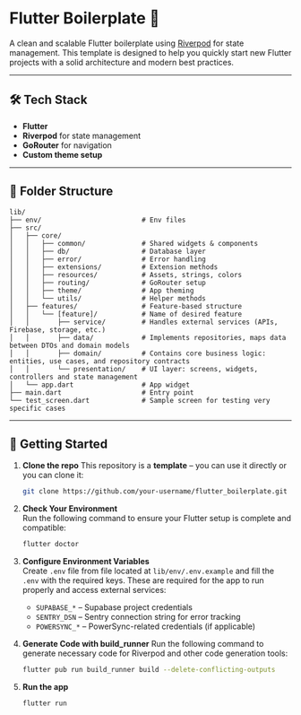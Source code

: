 # Flutter Boilerplate 🚀

A clean and scalable Flutter boilerplate using [Riverpod](https://riverpod.dev) for state management. This template is designed to help you quickly start new Flutter projects with a solid architecture and modern best practices.

---

## 🛠️ Tech Stack

- **Flutter**
- **Riverpod** for state management
- **GoRouter** for navigation
- **Custom theme setup**

---

## 📁 Folder Structure

```
lib/
├── env/                         # Env files
├── src/
│   ├── core/
│   │   ├── common/              # Shared widgets & components
│   │   ├── db/                  # Database layer
│   │   ├── error/               # Error handling
│   │   ├── extensions/          # Extension methods
│   │   ├── resources/           # Assets, strings, colors
│   │   ├── routing/             # GoRouter setup
│   │   ├── theme/               # App theming
│   │   └── utils/               # Helper methods
│   ├── features/                # Feature-based structure
│   │   └── [feature]/           # Name of desired feature
│   │       ├── service/         # Handles external services (APIs, Firebase, storage, etc.)
│   │       ├── data/            # Implements repositories, maps data between DTOs and domain models
│   │       ├── domain/          # Contains core business logic: entities, use cases, and repository contracts
│   │       └── presentation/    # UI layer: screens, widgets, controllers and state management
│   └── app.dart                 # App widget
├── main.dart                    # Entry point
└── test_screen.dart             # Sample screen for testing very specific cases
```

---

## 🚀 Getting Started

1. **Clone the repo**
   This repository is a **template** – you can use it directly or you can clone it:
   ```bash
   git clone https://github.com/your-username/flutter_boilerplate.git
   ```

2. **Check Your Environment**  
   Run the following command to ensure your Flutter setup is complete and compatible:  
   ```bash
   flutter doctor
   ```
3. **Configure Environment Variables**  
   Create `.env` file from file located at `lib/env/.env.example` and fill the `.env` with the required keys. These are required for the app to run properly and access external services:

   - `SUPABASE_*` – Supabase project credentials  
   - `SENTRY_DSN` – Sentry connection string for error tracking  
   - `POWERSYNC_*` – PowerSync-related credentials (if applicable)

4. **Generate Code with build_runner**
   Run the following command to generate necessary code for Riverpod and other code generation tools:
   ```bash
   flutter pub run build_runner build --delete-conflicting-outputs
   ```

5. **Run the app**
   ```bash
   flutter run
   ```
